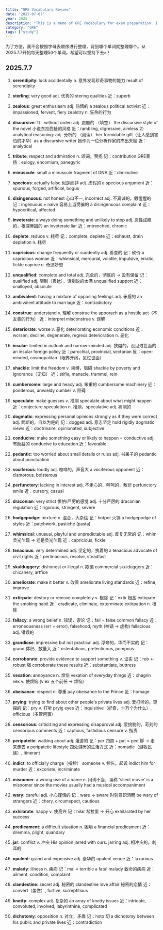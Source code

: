 ```yaml
---
title: "GRE Vocabulary Review"
date: "2025-07-07"
year: 2025
description: "This is a memo of GRE Vocabulary for exam preparation. I'll keep updating this page for 50 words every day."
category: "GRE"
tags: ["study"]
---
```


为了方便，我不会按照字母表顺序进行整理，背到哪个单词就整理哪个。从2025.7.7开始每天整理50个单词，希望可以坚持下去✊！

## 2025.7.7

1. **serendipity**: luck accidentally
n. 意外发现珍奇事物的能力
result of serendipity

2. **sterling**: very good
adj. 优秀的
stering qualities
近：superb

3. **zealous**: great enthusiasm
adj. 热情的
a zealous political activist
近：impassioned, fervent, fiery
zealotry n. 狂热的行为

4. **discursive**: 
1） without order: adj. 跑题的 （填空）
the discursive style of the novel 小说东拉西扯的风格
近：rambling, digressive, aimless
2）analytical reasoning: adj. 分析的 （阅读）
her formidable gift（让人感到害怕的才华）as a discursive writer 她作为一位分析作家的杰出天赋
近：analytical

5. **tribute**: respect and admiration
n. 颂词，赞扬
记：contribution
GRE表扬：eulogy, encomium, panegyric

6. **minuscule**: small
a minuscule fragment of DNA
近：diminutive

7. **specious**: actually false 似是而非
adj. 虚假的
a specious argument
近：spurious, forged, artificial, bogus

8. **disingenuous**: not honest 心口不一, incorrect
adj. 不真诚的，假惺惺的
记：ingenuous = naive 容易上当受骗的
a disingenuous complaint
近：hypocritical, affected

9. **inveterate**: always doing something and unlikely to stop
adj. 恶性成瘾的，根深蒂固的
an inveterate liar
近：entrenched, chronic

10. **deplete**: reduce
v. 耗尽
记：complete, deplete
近：exhaust, drain
depletion n. 耗尽

11. **capricious**: change frequently or suddently
adj. 善变的
记：砍价
a capricious woman
近：whimsical, mercurial, volatile, impulsive, erratic, fickle
caprice n. 奇思妙想

12. **unqualified**: complete and total
adj. 完全的，彻底的 -> 没有保留
记：qualified adj. 限制（表达），话别说的太满
unqualified support
近：unalloyed, absolute

13. **ambivalent**: having a mixture of opposing feelings
adj. 矛盾的
an ambivalent attitude to marriage
近：contradictory

14. **construe**: understand
v. 理解
construe the apporach as a hostile act（不友善的行为）
近：interpret
misconstrue v. 误解

15. **deteriorate**: worse
v. 恶化
deteriorating economic conditions
近：worsen, decline, degenerate, regress
deterioration n. 恶化

16. **insular**: limited in outlook and narrow-minded
adj. 狭隘的，没见过世面的
an insular foreign policy
近：parochial, provincial, sectarian
反：open-minded, cosmopolitan（眼界开阔，见过世面）

17. **shackle**: limit the freedom
v. 束缚，阻碍
shackle by poverty and ignorance（无知）
近：stifle, manacle, trammel, rein

18. **cumbersome**: large and heacy
adj. 笨重的
cumbersome machinery
近：ponderous, unwieldy
cumber v. 阻碍

19. **speculate**: make guesses
v. 推测
speculate about what might happen
近：conjecture
speculation n. 推测，speculative adj. 猜测的

20. **dogmatic**: expressing personal opinions strongly as if they were correct
adj. 武断的，自以为是的
记：dogged adj. 意志坚定
hold rigidly dogmatic views
近：doctrinaire, opinionated, subjective

21. **conducive**: make something easy or likely to happen = conductive
adj. 有助益的
conducive to education
近：favorable

22. **pedantic**: too worried about small details or rules
adj. 书呆子的
pedantic about punctuation

23. **vociferous**: loudly
adj. 喧哗的，声音大
a vociferous opponent
近：clamorous, boisterous

24. **perfunctory**: lacking in interest
adj. 不走心的，呵呵的，敷衍
perfunctory smile
近：cursory, casual

25. **draconian**: very strict 惧怕/严厉的感觉
adj. 十分严厉的
draconian regulation
近：rigorous, stringent, severe

26. **hodgepodge**: mixture
n. 混合，大杂烩
记：hotpot 火锅
a hodgepodge of styles
近：patchwork, pastiche (pasta)

27. **whimsical**: unusual, playful and unpredictable
adj. 反复无常的
记：whim 灵光乍现 -> 老是灵光乍现
近：capricious, fickle

28. **tenacious**: very determined
adj. 坚定的，执着的
a tenacious advocate of civil rights
近：pertinacious, resolve, steadfast

29. **skulduggery**: dishonest or illegal
n. 欺骗
commercial skulduggery
近：chicanery, artfice

30. **ameliorate**: make it better
v. 改善
ameliorate living standards
近：refine, improve

31. **extirpate**: destory or remove completely
v. 根除
记：extir 根茎
extirpate the smoking habit
近：eradicate, eliminate, exterminate
extirpation n. 根除

32. **fallacy**: a wrong belief
n. 错误，谬论
记：fall = false
common fallacy
近：erroneousness (err = error), falsehood, myth (神话 -> 虚构)
fallacious adj. 错误的

33. **grandiose**: impressive but not practical
adj. 浮夸的，华而不实的
记：grand 体积、数量大
近：ostentatious, pretenticous, pompous

34. **corroborate**: provide evidence to support something
v. 证实
记：rob <- robust 强
corroborate these results
近：substantiate, buttress

35. **vexation**: annoyance
n. 烦恼
vexation of everyday things
近：chagrin
vex v. 使烦恼 (v ex 五个前任 -> 烦恼)

36. **obeisance**: respect
n. 尊重
pay obeisance to the Prince
近：homage

37. **prying**: trying to find about other people's private lives
adj. 爱打听的，窥探的
记：pry v. 打听
pryig eyes
近：inquisitive（好奇，十万个为什么）, officious（多管闲事）

38. **censorious**: criticizing and expressing disapproval
adj. 爱挑剔的，苛刻的
censorious comments
近：captious, fastidious
censure v. 指责

39. **peripatetic**: walking about
adj. 漫游的
记：per 四周 + pat = ped 脚 -> 走来走去
a peripatetic lifestyle 四处游历的生活方式
近：nomadic（游牧民族）, itinerant

40. **indict**: to officially charge（指控） someone
v. 控告，起诉
indict him for murder
近：excoriate, incriminate

41. **misnomer**: a wrong use of a name
n. 用词不当，误称
'slient movie' is a misnomer since the movies usually had a musical accompaniment

42. **wary**: careful
adj. 小心谨慎的
记：ware -> aware 时刻意识清醒
be wary of strangers
近：chary, circumspect, cautious

43. **exhilarate**: happy
v. 使高兴
记：hilar 希拉里 -> 开心
exhilarated by her success

44. **predicament**: a difficult situation
n. 困境
a financial predicament
近：dilemma, plight, quandary

45. **jar**: conflict
v. 冲突
His opinion jarred with ours.
jarring adj. 相冲突的，刺耳的

46. **opulent**: grand and expensive
adj. 豪华的
opulent venue 
近：luxurious

47. **malady**: illness
n. 疾病
记：mal = terrible
a fatal malady 致命的疾病
近：ailment, condition, complaint

48. **clandestine**: secret
adj. 秘密的
clandestine love affair 秘密的恋情
近：convert（盖住）, furtive, surreptitious

49. **knotty**: complex
adj. 复杂的
an array of knotty issues
近：intricate, convoluted, involved, labyrinthine, complicated

50. **dichotomy**: opposition
n. 对立，矛盾
记：hoto 切
a dichotomy between his public and private lives
近：contradiction

